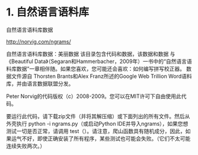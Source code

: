 # 1. 自然语言语料库




自然语言语料库数据

http://norvig.com/ngrams/

自然语言语料库数据：美丽数据
该目录包含代码和数据，该数据和数据 与《Beautiful Data》（Segaran和Hammerbacher，2009年）一书中的“自然语言语料库数据”一章相伴随。如果您喜欢，您可能还会喜欢：如何编写拼写校正器。
数据文件源自 Thorsten Brants和Alex Franz所述的Google Web Trillion Word语料库，并由语言数据联盟分发。

Peter Norvig的代码版权（c）2008-2009。您可以在MIT许可下自由使用此代码。

要运行此代码，请下载zip文件（并将其解压缩）或下面列出的所有文件。然后从外壳执行 python -i ngrams.py（或启动Python IDE并导入ngrams），如果您想测试一切是否正常，请调用 test（）。请注意，爬山函数具有随机成分，因此，如果运气不好，即使正确安装了所有程序，某些测试也可能会失败。（它们不太可能连续失败两次。）



















